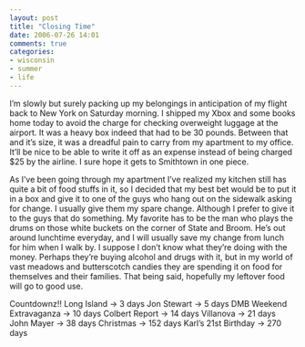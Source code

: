 ```yaml
---
layout: post
title: "Closing Time"
date: 2006-07-26 14:01
comments: true
categories:
- wisconsin
- summer
- life
---
```


I’m slowly but surely packing up my belongings in anticipation of my flight back to New York on Saturday morning. I shipped my Xbox and some books home today to avoid the charge for checking overweight luggage at the airport. It was a heavy box indeed that had to be 30 pounds. Between that and it’s size, it was a dreadful pain to carry from my apartment to my office. It’ll be nice to be able to write it off as an expense instead of being charged $25 by the airline. I sure hope it gets to Smithtown in one piece.

As I’ve been going through my apartment I’ve realized my kitchen still has quite a bit of food stuffs in it, so I decided that my best bet would be to put it in a box and give it to one of the guys who hang out on the sidewalk asking for change. I usually give them my spare change. Although I prefer to give it to the guys that do something. My favorite has to be the man who plays the drums on those white buckets on the corner of State and Broom. He’s out around lunchtime everyday, and I will usually save my change from lunch for him when I walk by. I suppose I don’t know what they’re doing with the money. Perhaps they’re buying alcohol and drugs with it, but in my world of vast meadows and butterscotch candies they are spending it on food for themselves and their families. That being said, hopefully my leftover food will go to good use.

Countdownz!!
Long Island -> 3 days
Jon Stewart -> 5 days
DMB Weekend Extravaganza -> 10 days
Colbert Report -> 14 days
Villanova -> 21 days
John Mayer -> 38 days
Christmas -> 152 days
Karl’s 21st Birthday -> 270 days
